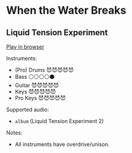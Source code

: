# When the Water Breaks

## Liquid Tension Experiment


[Play in browser](http://pages.cs.wisc.edu/~tolly/customs/liquid-tension-experiment/when-the-water-breaks)

Instruments:

  * (Pro) Drums 😈😈😈😈😈
  * Bass ⚪️⚪️⚪️⚪️⚫️
  * Guitar 😈😈😈😈😈
  * Keys 😈😈😈😈😈
  * Pro Keys 😈😈😈😈😈

Supported audio:

  * `album` (Liquid Tension Experiment 2)

Notes:

  * All instruments have overdrive/unison.

